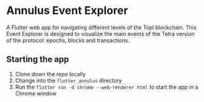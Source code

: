 # Annulus Event Explorer

A Flutter web app for navigating different levels of the Topl blockchain. This Event Explorer is designed to visualize the main events of the Tetra version of the protocol: epochs, blocks and transactions.

## Starting the app

1. Clone down the repo locally
2. Change into the `flutter_annulus` directory
3. Run the `flutter run -d chrome --web-renderer html` to start the app in a Chrome window
